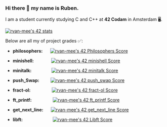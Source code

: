 ### Hi there 👋 my name is Ruben.
I am a student currently studying C and C++ at **42 Codam** in Amsterdam 🖥.

[![rvan-mee's 42 stats](https://badge42.vercel.app/api/v2/cl69mwa81019009k4fcmo62kd/stats?cursusId=21&coalitionId=58)](https://www.youtube.com/watch?v=dQw4w9WgXcQ)

Below are all my of project grades ✅: 

- **philosophers:**&nbsp;&nbsp;&nbsp;&nbsp;&nbsp;&nbsp;[![rvan-mee's 42 Philosophers Score](https://badge42.vercel.app/api/v2/cl69mwa81019009k4fcmo62kd/project/2666768)](https://github.com/rvan-mee/Philosophers) 

- **minishell:**&nbsp;&nbsp;&nbsp;&nbsp;&nbsp;&nbsp;&nbsp;&nbsp;&nbsp;&nbsp;&nbsp;&nbsp;&nbsp;&nbsp;[![rvan-mee's 42 minishell Score](https://badge42.vercel.app/api/v2/cl69mwa81019009k4fcmo62kd/project/2594006)](https://github.com/SietseVos/minishell)

- **minitalk:**&nbsp;&nbsp;&nbsp;&nbsp;&nbsp;&nbsp;&nbsp;&nbsp;&nbsp;&nbsp;&nbsp;&nbsp;&nbsp;&nbsp;&nbsp;&nbsp;[![rvan-mee's 42 minitalk Score](https://badge42.vercel.app/api/v2/cl69mwa81019009k4fcmo62kd/project/2558681)](https://github.com/rvan-mee/minitalk)

- **push_Swap:**&nbsp;&nbsp;&nbsp;&nbsp;&nbsp;&nbsp;&nbsp;&nbsp;&nbsp;[![rvan-mee's 42 push_swap Score](https://badge42.vercel.app/api/v2/cl69mwa81019009k4fcmo62kd/project/2519978)](https://github.com/rvan-mee/push_swap)

- **fract-ol:**&nbsp;&nbsp;&nbsp;&nbsp;&nbsp;&nbsp;&nbsp;&nbsp;&nbsp;&nbsp;&nbsp;&nbsp;&nbsp;&nbsp;&nbsp;&nbsp;&nbsp;[![rvan-mee's 42 fract-ol Score](https://badge42.vercel.app/api/v2/cl69mwa81019009k4fcmo62kd/project/2468006)](https://github.com/rvan-mee/fract-ol)

- **ft_printf:**&nbsp;&nbsp;&nbsp;&nbsp;&nbsp;&nbsp;&nbsp;&nbsp;&nbsp;&nbsp;&nbsp;&nbsp;&nbsp;&nbsp;&nbsp;&nbsp;&nbsp;[![rvan-mee's 42 ft_printf Score](https://badge42.vercel.app/api/v2/cl69mwa81019009k4fcmo62kd/project/2461974)](https://github.com/rvan-mee/printf)

- **get_next_line:**&nbsp;&nbsp;&nbsp;&nbsp;&nbsp;&nbsp;[![rvan-mee's 42 get_next_line Score](https://badge42.vercel.app/api/v2/cl69mwa81019009k4fcmo62kd/project/2389947)](https://github.com/rvan-mee/get_next_line)

- **libft:**&nbsp;&nbsp;&nbsp;&nbsp;&nbsp;&nbsp;&nbsp;&nbsp;&nbsp;&nbsp;&nbsp;&nbsp;&nbsp;&nbsp;&nbsp;&nbsp;&nbsp;&nbsp;&nbsp;&nbsp;&nbsp;&nbsp;&nbsp;&nbsp;[![rvan-mee's 42 Libft Score](https://badge42.vercel.app/api/v2/cl69mwa81019009k4fcmo62kd/project/2365164)](https://github.com/rvan-mee/Libft)

<!--
**rvan-mee/rvan-mee** is a ✨ _special_ ✨ repository because its `README.md` (this file) appears on your GitHub profile.

Here are some ideas to get you started:

- 🔭 I’m currently working on ...
- 🌱 I’m currently learning ...
- 👯 I’m looking to collaborate on ...
- 🤔 I’m looking for help with ...
- 💬 Ask me about ...
- 📫 How to reach me: ...
- 😄 Pronouns: ...
- ⚡ Fun fact: ...
-->
